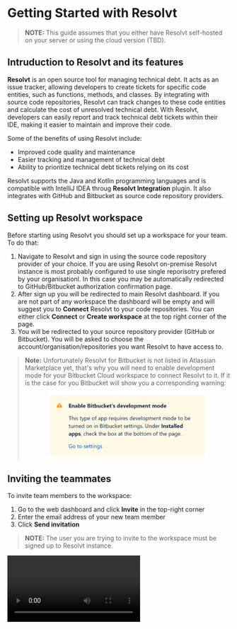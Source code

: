 # Getting Started with Resolvt

> **NOTE:** This guide assumes that you either have Resolvt self-hosted on your server or using the cloud version (TBD).
>

## Intruduction to Resolvt and its features
**Resolvt** is an open source tool for managing technical debt. It acts as an issue tracker, allowing developers to create tickets for specific code entities, such as functions, methods, and classes. By integrating with source code repositories, Resolvt can track changes to these code entities and calculate the cost of unresolved technical debt. With Resolvt, developers can easily report and track technical debt tickets within their IDE, making it easier to maintain and improve their code.

Some of the benefits of using Resolvt include:

* Improved code quality and maintenance
* Easier tracking and management of technical debt
* Ability to prioritize technical debt tickets relying on its cost

Resolvt supports the Java and Kotlin programming languages and is compatible with IntelliJ IDEA throug **Resolvt Integration** plugin. It also integrates with GitHub and Bitbucket as source code repository providers.

## Setting up Resolvt workspace
Before starting using Resolvt you should set up a workspace for your team. To do that:

1. Navigate to Resolvt and sign in using the source code repository provider of your choice. If you are using Resolvt on-premise Resolvt instance is most probably configured to use single reporisotry prefered by your organisationl. In this case you may be automatically redirected to GitHub/Bitbucket authorization confirmation page.
2. After sign up you will be redirected to main Resolvt dashboard. If you are not part of any workspace the dashboard will be empty and will suggest you to **Connect** Resolvt to your code repositories. You can either click **Connect** or **Create workspace** at the top right corner of the page.
3. You will be redirected to your source repository provider (GitHub or Bitbucket). You will be asked to choose the account/organisation/repositories you want Resolvt to have access to.
> **Note:** Unfortunately Resolvt for Bitbucket is not listed in Atlassian Marketplace yet, that's why you will need to enable development mode for your Bitbucket Cloud workspace to connect Resolvt to it. If it is the case for you Bitbucket will show you a corresponding warning:
> 
> <p align="center">
> <img src="media/getting-started/bitbucket-warning.png" height="150px">
> </p>
> 

## Inviting the teammates

To invite team members to the workspace:

1. Go to the web dashboard and click **Invite** in the top-right corner
2. Enter the email address of your new team member
3. Click **Send invitation**

> **NOTE:** The user you are trying to invite to the workspace must be signed up to Resolvt instance.

<video src="media/getting-started/invite.mp4" controls></video>